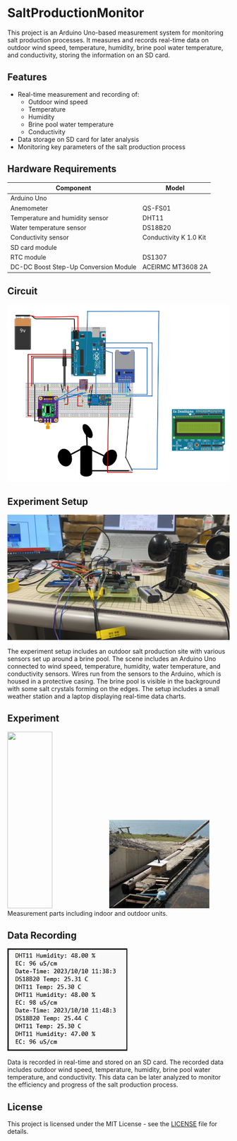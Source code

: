 # SaltProductionMonitor

This project is an Arduino Uno-based measurement system for monitoring salt production processes. It measures and records real-time data on outdoor wind speed, temperature, humidity, brine pool water temperature, and conductivity, storing the information on an SD card.

## Features

- Real-time measurement and recording of:
  - Outdoor wind speed
  - Temperature
  - Humidity
  - Brine pool water temperature
  - Conductivity
- Data storage on SD card for later analysis
- Monitoring key parameters of the salt production process

## Hardware Requirements

| Component                                            | Model                                |
|------------------------------------------------------|--------------------------------------|
| Arduino Uno                                          |                                      |
| Anemometer                                           | QS-FS01                              |
| Temperature and humidity sensor                      | DHT11                                |
| Water temperature sensor                             | DS18B20                              |
| Conductivity sensor                                  | Conductivity K 1.0 Kit               |
| SD card module                                       |                                      |
| RTC module                                           | DS1307                               |
| DC-DC Boost Step-Up Conversion Module                | ACEIRMC MT3608 2A                    |


## Circuit

![Circuit](Image/0.png)

## Experiment Setup
![Experiment Setup](Image/1.jpg)

The experiment setup includes an outdoor salt production site with various sensors set up around a brine pool. The scene includes an Arduino Uno connected to wind speed, temperature, humidity, water temperature, and conductivity sensors. Wires run from the sensors to the Arduino, which is housed in a protective casing. The brine pool is visible in the background with some salt crystals forming on the edges. The setup includes a small weather station and a laptop displaying real-time data charts.

## Experiment 
<img src="Image/1.1.jpg" height='400' width="45%"> <img src="Image/1.2.2.jpg" width="45%">
Measurement parts including indoor and outdoor units.

## Data Recording
![Data Recording](Image/2.png)

Data is recorded in real-time and stored on an SD card. The recorded data includes outdoor wind speed, temperature, humidity, brine pool water temperature, and conductivity. This data can be later analyzed to monitor the efficiency and progress of the salt production process.

## License
This project is licensed under the MIT License - see the [LICENSE](LICENSE) file for details.

